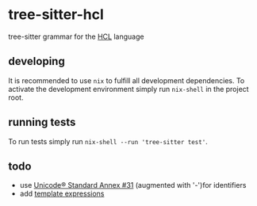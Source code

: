 # tree-sitter-hcl

tree-sitter grammar for the [HCL](https://github.com/hashicorp/hcl/blob/main/hclsyntax/spec.md) language

## developing

It is recommended to use `nix` to fulfill all development dependencies. To activate the development environment simply run `nix-shell` in the project root.

## running tests

To run tests simply run `nix-shell --run 'tree-sitter test'`. 

## todo

* use [Unicode® Standard Annex #31](https://www.unicode.org/reports/tr31/) (augmented with '-')for identifiers
* add [template expressions](https://github.com/hashicorp/hcl/blob/main/hclsyntax/spec.md#template-expressions) 
